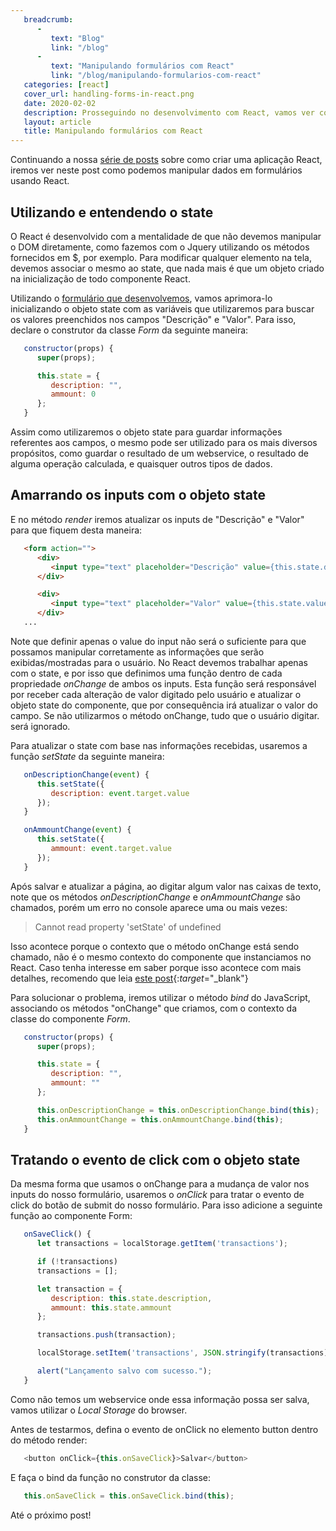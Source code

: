 ```yaml
---
   breadcrumb:
      -
         text: "Blog"
         link: "/blog"
      -             
         text: "Manipulando formulários com React"
         link: "/blog/manipulando-formularios-com-react"
   categories: [react]
   cover_url: handling-forms-in-react.png
   date: 2020-02-02
   description: Prosseguindo no desenvolvimento com React, vamos ver como podemos fazer operações com formulários usando esta biblioteca
   layout: article
   title: Manipulando formulários com React
---
```


Continuando a nossa [série de posts](/series/dotnet-do-zero) sobre como criar uma aplicação React, iremos ver neste post como podemos manipular dados em formulários usando React.

## Utilizando e entendendo o state

O React é desenvolvido com a mentalidade de que não devemos manipular o DOM diretamente, como fazemos com o Jquery utilizando os métodos fornecidos em $, por exemplo. Para modificar qualquer elemento na tela, devemos associar o mesmo ao state, que nada mais é que um objeto criado na inicialização de todo componente React.

Utilizando o [formulário que desenvolvemos](/conceitos-basicos-react), vamos aprimora-lo inicializando o objeto state com as variáveis que utilizaremos para buscar os valores preenchidos nos campos "Descrição" e "Valor". Para isso, declare o construtor da classe *Form* da seguinte maneira:

```javascript
   constructor(props) {
      super(props);

      this.state = {
         description: "",
         ammount: 0
      };
   }
```

Assim como utilizaremos o objeto state para guardar informações referentes aos campos, o mesmo pode ser utilizado para os mais diversos propósitos, como guardar o resultado de um webservice, o resultado de alguma operação calculada, e quaisquer outros tipos de dados.

## Amarrando os inputs com o objeto state

E no método *render* iremos atualizar os inputs de "Descrição" e "Valor" para que fiquem desta maneira:

```html
   <form action="">
      <div>
         <input type="text" placeholder="Descrição" value={this.state.description} onChange={this.onDescriptionChange} />
      </div>

      <div>
         <input type="text" placeholder="Valor" value={this.state.value} onChange={this.onAmmountChange} />
      </div>
   ...
```

Note que definir apenas o value do input não será o suficiente para que possamos manipular corretamente as informações que serão exibidas/mostradas para o usuário. No React devemos trabalhar apenas com o state, e por isso que definimos uma função dentro de cada propriedade *onChange* de ambos os inputs. Esta função será responsável por receber cada alteração de valor digitado pelo usuário e atualizar o objeto state do componente, que por consequência irá atualizar o valor do campo. Se não utilizarmos o método onChange, tudo que o usuário digitar. será ignorado.

Para atualizar o state com base nas informações recebidas, usaremos a função *setState* da seguinte maneira:

```javascript
   onDescriptionChange(event) {
      this.setState({
         description: event.target.value
      });
   }

   onAmmountChange(event) {
      this.setState({
         ammount: event.target.value
      });
   }
```

Após salvar e atualizar a página, ao digitar algum valor nas caixas de texto, note que os métodos *onDescriptionChange* e *onAmmountChange* são chamados, porém um erro no console aparece uma ou mais vezes:

> Cannot read property 'setState' of undefined

Isso acontece porque o contexto que o método onChange está sendo chamado, não é o mesmo contexto do componente que instanciamos no React. Caso tenha interesse em saber porque isso acontece com mais detalhes, recomendo que leia [este post](https://www.freecodecamp.org/news/this-is-why-we-need-to-bind-event-handlers-in-class-components-in-react-f7ea1a6f93eb/){:*target*="_blank"}

Para solucionar o problema, iremos utilizar o método *bind* do JavaScript, associando os métodos "onChange" que criamos, com o contexto da classe do componente *Form*.

```javascript
   constructor(props) {
      super(props);

      this.state = {
         description: "",
         ammount: ""
      };

      this.onDescriptionChange = this.onDescriptionChange.bind(this);
      this.onAmmountChange = this.onAmmountChange.bind(this);
   }
```

## Tratando o evento de click com o objeto state

Da mesma forma que usamos o onChange para a mudança de valor nos inputs do nosso formulário, usaremos o *onClick* para tratar o evento de click do botão de submit do nosso formulário. Para isso adicione a seguinte função ao componente Form:

```javascript
   onSaveClick() {
      let transactions = localStorage.getItem('transactions');

      if (!transactions)
      transactions = [];

      let transaction = {
         description: this.state.description,
         ammount: this.state.ammount
      };

      transactions.push(transaction);

      localStorage.setItem('transactions', JSON.stringify(transactions));

      alert("Lançamento salvo com sucesso.");   
   }
```

Como não temos um webservice onde essa informação possa ser salva, vamos utilizar o *Local Storage* do browser.

Antes de testarmos, defina o evento de onClick no elemento button dentro do método render:

```javascript
   <button onClick={this.onSaveClick}>Salvar</button>
```

E faça o bind da função no construtor da classe:

```javascript
   this.onSaveClick = this.onSaveClick.bind(this);
```

Até o próximo post!